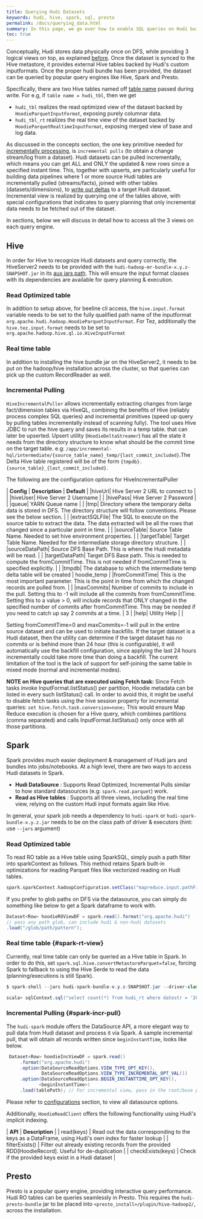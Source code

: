 ```yaml
---
title: Querying Hudi Datasets
keywords: hudi, hive, spark, sql, presto
permalink: /docs/querying_data.html
summary: In this page, we go over how to enable SQL queries on Hudi built tables.
toc: true
---
```


Conceptually, Hudi stores data physically once on DFS, while providing 3 logical views on top, as explained [before](concepts.html#views). 
Once the dataset is synced to the Hive metastore, it provides external Hive tables backed by Hudi's custom inputformats. Once the proper hudi
bundle has been provided, the dataset can be queried by popular query engines like Hive, Spark and Presto.

Specifically, there are two Hive tables named off [table name](configurations.html#TABLE_NAME_OPT_KEY) passed during write. 
For e.g, if `table name = hudi_tbl`, then we get  

 - `hudi_tbl` realizes the read optimized view of the dataset backed by `HoodieParquetInputFormat`, exposing purely columnar data.
 - `hudi_tbl_rt` realizes the real time view of the dataset  backed by `HoodieParquetRealtimeInputFormat`, exposing merged view of base and log data.

As discussed in the concepts section, the one key primitive needed for [incrementally processing](https://www.oreilly.com/ideas/ubers-case-for-incremental-processing-on-hadoop),
is `incremental pulls` (to obtain a change stream/log from a dataset). Hudi datasets can be pulled incrementally, which means you can get ALL and ONLY the updated & new rows 
since a specified instant time. This, together with upserts, are particularly useful for building data pipelines where 1 or more source Hudi tables are incrementally pulled (streams/facts),
joined with other tables (datasets/dimensions), to [write out deltas](writing_data.html) to a target Hudi dataset. Incremental view is realized by querying one of the tables above, 
with special configurations that indicates to query planning that only incremental data needs to be fetched out of the dataset. 

In sections, below we will discuss in detail how to access all the 3 views on each query engine.

## Hive

In order for Hive to recognize Hudi datasets and query correctly, the HiveServer2 needs to be provided with the `hudi-hadoop-mr-bundle-x.y.z-SNAPSHOT.jar` 
in its [aux jars path](https://www.cloudera.com/documentation/enterprise/5-6-x/topics/cm_mc_hive_udf.html#concept_nc3_mms_lr). This will ensure the input format 
classes with its dependencies are available for query planning & execution. 

### Read Optimized table
In addition to setup above, for beeline cli access, the `hive.input.format` variable needs to be set to the  fully qualified path name of the 
inputformat `org.apache.hudi.hadoop.HoodieParquetInputFormat`. For Tez, additionally the `hive.tez.input.format` needs to be set 
to `org.apache.hadoop.hive.ql.io.HiveInputFormat`

### Real time table
In addition to installing the hive bundle jar on the HiveServer2, it needs to be put on the hadoop/hive installation across the cluster, so that
queries can pick up the custom RecordReader as well.

### Incremental Pulling

`HiveIncrementalPuller` allows incrementally extracting changes from large fact/dimension tables via HiveQL, combining the benefits of Hive (reliably process complex SQL queries) and 
incremental primitives (speed up query by pulling tables incrementally instead of scanning fully). The tool uses Hive JDBC to run the hive query and saves its results in a temp table.
that can later be upserted. Upsert utility (`HoodieDeltaStreamer`) has all the state it needs from the directory structure to know what should be the commit time on the target table.
e.g: `/app/incremental-hql/intermediate/{source_table_name}_temp/{last_commit_included}`.The Delta Hive table registered will be of the form `{tmpdb}.{source_table}_{last_commit_included}`.

The following are the configuration options for HiveIncrementalPuller

| **Config** | **Description** | **Default** |
|hiveUrl| Hive Server 2 URL to connect to |  |
|hiveUser| Hive Server 2 Username |  |
|hivePass| Hive Server 2 Password |  |
|queue| YARN Queue name |  |
|tmp| Directory where the temporary delta data is stored in DFS. The directory structure will follow conventions. Please see the below section.  |  |
|extractSQLFile| The SQL to execute on the source table to extract the data. The data extracted will be all the rows that changed since a particular point in time. |  |
|sourceTable| Source Table Name. Needed to set hive environment properties. |  |
|targetTable| Target Table Name. Needed for the intermediate storage directory structure.  |  |
|sourceDataPath| Source DFS Base Path. This is where the Hudi metadata will be read. |  |
|targetDataPath| Target DFS Base path. This is needed to compute the fromCommitTime. This is not needed if fromCommitTime is specified explicitly. |  |
|tmpdb| The database to which the intermediate temp delta table will be created | hoodie_temp |
|fromCommitTime| This is the most important parameter. This is the point in time from which the changed records are pulled from.  |  |
|maxCommits| Number of commits to include in the pull. Setting this to -1 will include all the commits from fromCommitTime. Setting this to a value > 0, will include records that ONLY changed in the specified number of commits after fromCommitTime. This may be needed if you need to catch up say 2 commits at a time. | 3 |
|help| Utility Help |  |


Setting fromCommitTime=0 and maxCommits=-1 will pull in the entire source dataset and can be used to initiate backfills. If the target dataset is a Hudi dataset,
then the utility can determine if the target dataset has no commits or is behind more than 24 hour (this is configurable),
it will automatically use the backfill configuration, since applying the last 24 hours incrementally could take more time than doing a backfill. The current limitation of the tool
is the lack of support for self-joining the same table in mixed mode (normal and incremental modes).

**NOTE on Hive queries that are executed using Fetch task:**
Since Fetch tasks invoke InputFormat.listStatus() per partition, Hoodie metadata can be listed in
every such listStatus() call. In order to avoid this, it might be useful to disable fetch tasks
using the hive session property for incremental queries: `set hive.fetch.task.conversion=none;` This
would ensure Map Reduce execution is chosen for a Hive query, which combines partitions (comma
separated) and calls InputFormat.listStatus() only once with all those partitions.

## Spark

Spark provides much easier deployment & management of Hudi jars and bundles into jobs/notebooks. At a high level, there are two ways to access Hudi datasets in Spark.

 - **Hudi DataSource** : Supports Read Optimized, Incremental Pulls similar to how standard datasources (e.g: `spark.read.parquet`) work.
 - **Read as Hive tables** : Supports all three views, including the real time view, relying on the custom Hudi input formats again like Hive.
 
 In general, your spark job needs a dependency to `hudi-spark` or `hudi-spark-bundle-x.y.z.jar` needs to be on the class path of driver & executors (hint: use `--jars` argument)
 
### Read Optimized table

To read RO table as a Hive table using SparkSQL, simply push a path filter into sparkContext as follows. 
This method retains Spark built-in optimizations for reading Parquet files like vectorized reading on Hudi tables.

```scala
spark.sparkContext.hadoopConfiguration.setClass("mapreduce.input.pathFilter.class", classOf[org.apache.hudi.hadoop.HoodieROTablePathFilter], classOf[org.apache.hadoop.fs.PathFilter]);
```

If you prefer to glob paths on DFS via the datasource, you can simply do something like below to get a Spark dataframe to work with. 

```java
Dataset<Row> hoodieROViewDF = spark.read().format("org.apache.hudi")
// pass any path glob, can include hudi & non-hudi datasets
.load("/glob/path/pattern");
```
 
### Real time table {#spark-rt-view}
Currently, real time table can only be queried as a Hive table in Spark. In order to do this, set `spark.sql.hive.convertMetastoreParquet=false`, forcing Spark to fallback 
to using the Hive Serde to read the data (planning/executions is still Spark). 

```java
$ spark-shell --jars hudi-spark-bundle-x.y.z-SNAPSHOT.jar --driver-class-path /etc/hive/conf  --packages com.databricks:spark-avro_2.11:4.0.0 --conf spark.sql.hive.convertMetastoreParquet=false --num-executors 10 --driver-memory 7g --executor-memory 2g  --master yarn-client

scala> sqlContext.sql("select count(*) from hudi_rt where datestr = '2016-10-02'").show()
```

### Incremental Pulling {#spark-incr-pull}
The `hudi-spark` module offers the DataSource API, a more elegant way to pull data from Hudi dataset and process it via Spark.
A sample incremental pull, that will obtain all records written since `beginInstantTime`, looks like below.

```java
 Dataset<Row> hoodieIncViewDF = spark.read()
     .format("org.apache.hudi")
     .option(DataSourceReadOptions.VIEW_TYPE_OPT_KEY(),
             DataSourceReadOptions.VIEW_TYPE_INCREMENTAL_OPT_VAL())
     .option(DataSourceReadOptions.BEGIN_INSTANTTIME_OPT_KEY(),
            <beginInstantTime>)
     .load(tablePath); // For incremental view, pass in the root/base path of dataset
```

Please refer to [configurations](configurations.html#spark-datasource) section, to view all datasource options.

Additionally, `HoodieReadClient` offers the following functionality using Hudi's implicit indexing.

| **API** | **Description** |
| read(keys) | Read out the data corresponding to the keys as a DataFrame, using Hudi's own index for faster lookup |
| filterExists() | Filter out already existing records from the provided RDD[HoodieRecord]. Useful for de-duplication |
| checkExists(keys) | Check if the provided keys exist in a Hudi dataset |


## Presto

Presto is a popular query engine, providing interactive query performance. Hudi RO tables can be queries seamlessly in Presto. 
This requires the `hudi-presto-bundle` jar to be placed into `<presto_install>/plugin/hive-hadoop2/`, across the installation.
